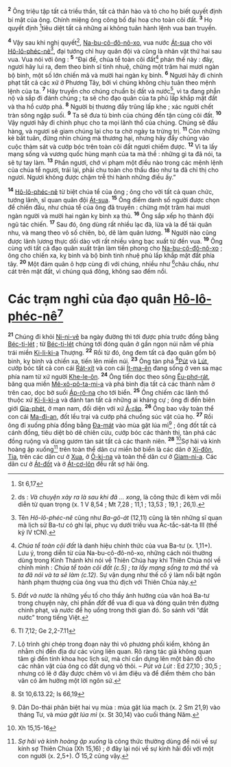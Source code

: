 <sup><b>2</b></sup> Ông triệu tập tất cả triều thần, tất cả thân hào và tỏ cho họ biết quyết định bí mật của ông. Chính miệng ông công bố đại hoạ cho toàn cõi đất. <sup><b>3</b></sup> Họ quyết định [^1@-5ede8d0f-e617-4ffd-b28f-8135f075dc60]tiêu diệt tất cả những ai không tuân hành lệnh vua ban truyền.

<sup><b>4</b></sup> Vậy sau khi nghị quyết[^2-5ede8d0f-e617-4ffd-b28f-8135f075dc60], [Na-bu-cô-đô-nô-xo](), vua nước [Át-sua]() cho vời [Hô-lô-phéc-nê]()[^3-5ede8d0f-e617-4ffd-b28f-8135f075dc60], đại tướng chỉ huy quân đội và cũng là nhân vật thứ hai sau vua. Vua nói với ông : <sup><b>5</b></sup> “Đại đế, chúa tể toàn cõi đất[^4-5ede8d0f-e617-4ffd-b28f-8135f075dc60] phán thế này : đây, ngươi hãy lui ra, đem theo binh sĩ tinh nhuệ, chừng một trăm hai mươi ngàn bộ binh, một số lớn chiến mã và mười hai ngàn kỵ binh. <sup><b>6</b></sup> Ngươi hãy đi chinh phạt tất cả các xứ ở Phương Tây, bởi vì chúng không chịu tuân theo mệnh lệnh của ta. <sup><b>7</b></sup> Hãy truyền cho chúng chuẩn bị đất và nước[^5-5ede8d0f-e617-4ffd-b28f-8135f075dc60], vì ta đang phẫn nộ và sắp đi đánh chúng ; ta sẽ cho đạo quân của ta phủ lấp khắp mặt đất và tha hồ cướp phá. <sup><b>8</b></sup> Người bị thương đầy trũng lấp khe ; xác người chết tràn sông ngập suối. <sup><b>9</b></sup> Ta sẽ đưa tù binh của chúng đến tận cùng cõi đất. <sup><b>10</b></sup> Vậy ngươi hãy đi chinh phục cho ta mọi lãnh thổ của chúng. Chúng sẽ đầu hàng, và ngươi sẽ giam chúng lại cho ta chờ ngày ta trừng trị. <sup><b>11</b></sup> Còn những kẻ bất tuân, đừng nhìn chúng mà thương hại, nhưng hãy đẩy chúng vào cuộc thảm sát và cướp bóc trên toàn cõi đất ngươi chiếm được. <sup><b>12</b></sup> Vì ta lấy mạng sống và vương quốc hùng mạnh của ta mà thề : những gì ta đã nói, ta sẽ tự tay làm. <sup><b>13</b></sup> Phần ngươi, chớ vi phạm một điều nào trong các mệnh lệnh của chúa tể ngươi, trái lại, phải chu toàn cho thấu đáo như ta đã chỉ thị cho ngươi. Ngươi không được chậm trễ thi hành những điều ấy.”

<sup><b>14</b></sup> [Hô-lô-phéc-nê]() từ biệt chúa tể của ông ; ông cho vời tất cả quan chức, tướng lãnh, sĩ quan quân đội [Át-sua](). <sup><b>15</b></sup> Ông điểm danh số người được chọn để chiến đấu, như chúa tể của ông đã truyền : chừng một trăm hai mươi ngàn người và mười hai ngàn kỵ binh xạ thủ. <sup><b>16</b></sup> Ông sắp xếp họ thành đội ngũ tác chiến. <sup><b>17</b></sup> Sau đó, ông dùng rất nhiều lạc đà, lừa và la để tải quân nhu, và mang theo vô số chiên, bò, dê làm quân lương. <sup><b>18</b></sup> Người nào cũng được lãnh lương thực dồi dào với rất nhiều vàng bạc xuất từ đền vua. <sup><b>19</b></sup> Ông cùng với tất cả đạo quân xuất trận làm tiền phong cho [Na-bu-cô-đô-nô-xo]() ; ông cho chiến xa, kỵ binh và bộ binh tinh nhuệ phủ lấp khắp mặt đất phía tây. <sup><b>20</b></sup> Một đám quân ô hợp cùng đi với chúng, nhiều như [^2@-5ede8d0f-e617-4ffd-b28f-8135f075dc60]châu chấu, như cát trên mặt đất, vì chúng quá đông, không sao đếm nổi.

# Các trạm nghỉ của đạo quân [Hô-lô-phéc-nê]()[^6-5ede8d0f-e617-4ffd-b28f-8135f075dc60]
<sup><b>21</b></sup> Chúng đi khỏi [Ni-ni-vê]() ba ngày đường thì tới được phía trước đồng bằng [Béc-ti-lét]() ; từ [Béc-ti-lét]() chúng tới đóng quân ở gần ngọn núi nằm về phía trái miền [Ki-li-ki-a]() Thượng. <sup><b>22</b></sup> Rồi từ đó, ông đem tất cả đạo quân gồm bộ binh, kỵ binh và chiến xa, tiến lên miền núi. <sup><b>23</b></sup> Ông tàn phá [^3@-5ede8d0f-e617-4ffd-b28f-8135f075dc60][Pút]() và [Lút](), cướp bóc tất cả con cái [Rát-xít]() và con cái [Ít-ma-ên]() đang sống ở ven sa mạc phía nam từ xứ người [Khe-le-ôn](). <sup><b>24</b></sup> Ông tiến dọc theo sông [Êu-phơ-rát](), băng qua miền [Mê-xô-pô-ta-mi-a]() và phá bình địa tất cả các thành nằm ở trên cao, dọc bờ suối [Áp-rô-na]() cho tới biển. <sup><b>25</b></sup> Ông chiếm các lãnh thổ thuộc xứ [Ki-li-ki-a]() và đánh tan tất cả những ai kháng cự ; ông đi đến biên giới [Gia-phét](), ở mạn nam, đối diện với xứ [Ả-rập](). <sup><b>26</b></sup> Ông bao vây toàn thể con cái [Ma-đi-an](), đốt lều trại và cướp phá chuồng súc vật của họ. <sup><b>27</b></sup> Rồi ông đi xuống phía đồng bằng [Đa-mát]() vào mùa gặt lúa mì[^7-5ede8d0f-e617-4ffd-b28f-8135f075dc60] ; ông đốt tất cả cánh đồng, tiêu diệt bò dê chiên cừu, cướp bóc các thành thị, tàn phá các đồng ruộng và dùng gươm tàn sát tất cả các thanh niên. <sup><b>28</b></sup> [^4@-5ede8d0f-e617-4ffd-b28f-8135f075dc60]Sợ hãi và kinh hoàng ập xuống[^8-5ede8d0f-e617-4ffd-b28f-8135f075dc60] trên toàn thể dân cư miền bờ biển là các dân ở [Xi-đôn](), [Tia](), trên các dân cư ở [Xua](), ở [Ô-ki-na]() và toàn thể dân cư ở [Giam-ni-a](). Các dân cư ở [Át-đốt]() và ở [Át-cơ-lôn]() đều rất sợ hãi ông.

[^2-5ede8d0f-e617-4ffd-b28f-8135f075dc60]: ds : *Và chuyện xảy ra là sau khi đã ... xong*, là công thức đi kèm với mỗi diễn từ quan trọng (x. 1 V 8,54 ; Mt 7,28 ; 11,1 ; 13,53 ; 19,1 ; 26,1).
[^3-5ede8d0f-e617-4ffd-b28f-8135f075dc60]: Tên *Hô-lô-phéc-nê* cũng như *Ba-gô-át* (12,11) cũng là tên những sĩ quan mà lịch sử Ba-tư có ghi lại, phục vụ dưới triều vua Ác-tắc-sát-ta III (thế kỷ IV tCN).
[^4-5ede8d0f-e617-4ffd-b28f-8135f075dc60]: *Chúa tể toàn cõi đất* là danh hiệu chính thức của vua Ba-tư (x. 1,11+). Lưu ý, trong diễn từ của Na-bu-cô-đô-nô-xo, những cách nói thường dùng trong Kinh Thánh khi nói về Thiên Chúa hay khi Thiên Chúa nói về chính mình : *Chúa tể toàn cõi đất (c.5) ; ta lấy mạng sống ta mà thề* và *ta đã nói và ta sẽ làm (c.12)*. Sự vận dụng như thế cố ý làm nổi bật ngôn hành phạm thượng của ông vua thù địch với Thiên Chúa này.
[^5-5ede8d0f-e617-4ffd-b28f-8135f075dc60]: *Đất và nước* là những yếu tố cho thấy ảnh hưởng của văn hoá Ba-tư trong chuyện này, chỉ phần *đất* để vua đi qua và đóng quân trên đường chinh phạt, và *nước* để họ uống trong thời gian đó. So sánh với “đất nước” trong tiếng Việt.
[^6-5ede8d0f-e617-4ffd-b28f-8135f075dc60]: Lộ trình ghi chép trong đoạn này thì vô phương phối kiểm, không ăn nhằm chi đến địa dư các vùng liên quan. Rõ ràng tác giả không quan tâm gì đến tính khoa học lịch sử, mà chỉ cần dựng lên một bản đồ cho các nhân vật của ông có đất dụng võ thôi. – *Pút và Lút* : Ed 27,10 ; 30,5 ; nhưng có lẽ ở đây được chêm vô vì âm điệu và để điểm thêm cho bản văn có âm hưởng một lời ngôn sứ.
[^7-5ede8d0f-e617-4ffd-b28f-8135f075dc60]: Dân Do-thái phân biệt hai vụ mùa : mùa gặt lúa mạch (x. 2 Sm 21,9) vào tháng Tư, và *mùa gặt lúa mì* (x. St 30,14) vào cuối tháng Năm.
[^8-5ede8d0f-e617-4ffd-b28f-8135f075dc60]: *Sợ hãi và kinh hoàng ập xuống* là công thức thường dùng để nói về sự kính sợ Thiên Chúa (Xh 15,16) ; ở đây lại nói về sự kinh hãi đối với một con người (x. 2,5+). Ở 15,2 cũng vậy.
[^1@-5ede8d0f-e617-4ffd-b28f-8135f075dc60]: St 6,17
[^2@-5ede8d0f-e617-4ffd-b28f-8135f075dc60]: Tl 7,12; Ge 2,2-7.11
[^3@-5ede8d0f-e617-4ffd-b28f-8135f075dc60]: St 10,6.13.22; Is 66,19
[^4@-5ede8d0f-e617-4ffd-b28f-8135f075dc60]: Xh 15,15-16